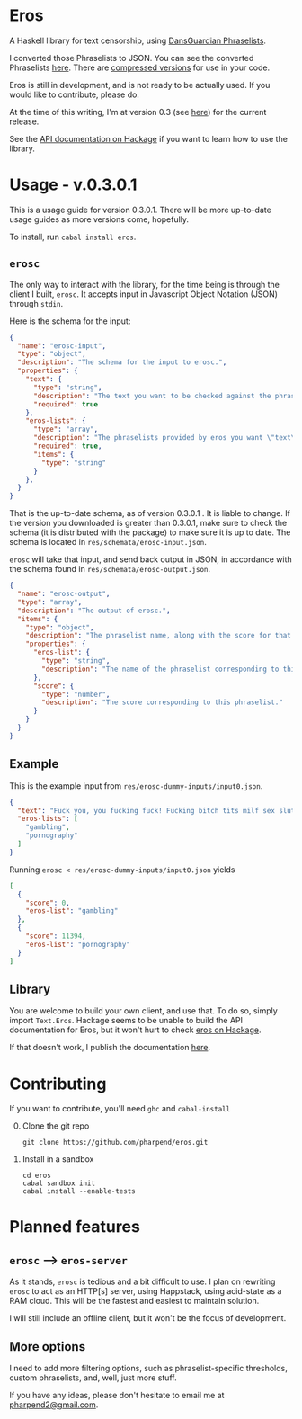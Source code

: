 # Eros

A Haskell library for text censorship, using
[DansGuardian Phraselists](http://contentfilter.futuragts.com/phraselists/).

I converted those Phraselists to JSON. You can see the converted Phraselists
[here](https://github.com/pharpend/eros/tree/master/res/phraselists-pretty). There
are
[compressed versions](https://github.com/pharpend/eros/tree/master/res/phraselists-ugly)
for use in your code.

Eros is still in development, and is not ready to be actually used. If you would
like to contribute, please do.

At the time of this writing, I'm at version 0.3 (see
[here](https://github.com/pharpend/eros/releases)) for the current release.

See the [API documentation on Hackage](http://hackage.haskell.org/package/eros)
if you want to learn how to use the library.

# Usage - v.0.3.0.1

This is a usage guide for version 0.3.0.1. There will be more up-to-date usage
guides as more versions come, hopefully.

To install, run `cabal install eros`.

## `erosc`

The only way to interact with the library, for the time being is through the
client I built, `erosc`. It accepts input in Javascript Object Notation (JSON)
through `stdin`.

Here is the schema for the input:

```json
{
  "name": "erosc-input",
  "type": "object",
  "description": "The schema for the input to erosc.",
  "properties": {
    "text": {
      "type": "string",
      "description": "The text you want to be checked against the phraselists.",
      "required": true
    },
    "eros-lists": {
      "type": "array",
      "description": "The phraselists provided by eros you want \"text\" to be checked against.",
      "required": true,
      "items": {
        "type": "string"
      }
    },
  }
}
```

That is the up-to-date schema, as of version 0.3.0.1 . It is liable to
change. If the version you downloaded is greater than 0.3.0.1, make sure to
check the schema (it is distributed with the package) to make sure it is up to
date. The schema is located in `res/schemata/erosc-input.json`.

`erosc` will take that input, and send back output in JSON, in accordance with
the schema found in `res/schemata/erosc-output.json`.

```json
{
  "name": "erosc-output",
  "type": "array",
  "description": "The output of erosc.",
  "items": {
    "type": "object",
    "description": "The phraselist name, along with the score for that phraselist.",
    "properties": {
      "eros-list": {
        "type": "string",
        "description": "The name of the phraselist corresponding to this object."
      },
      "score": {
        "type": "number",
        "description": "The score corresponding to this phraselist."
      }
    }
  }
}
```

## Example

This is the example input from `res/erosc-dummy-inputs/input0.json`.

```json
{
  "text": "Fuck you, you fucking fuck! Fucking bitch tits milf sex sluts!",
  "eros-lists": [
    "gambling",
    "pornography"
  ]
}
```

Running `erosc < res/erosc-dummy-inputs/input0.json` yields

```json
[
  {
    "score": 0,
    "eros-list": "gambling"
  },
  {
    "score": 11394,
    "eros-list": "pornography"
  }
]
```

## Library

You are welcome to build your own client, and use that. To do so, simply import
`Text.Eros`. Hackage seems to be unable to build the API documentation for Eros,
but it won't hurt to check
[eros on Hackage](http://hackage.haskell.org/package/eros).

If that doesn't work, I publish the documentation
[here](https://pharpend.github.io/eros-haddock).

# Contributing

If you want to contribute, you'll need `ghc` and `cabal-install` 

0.  Clone the git repo

        git clone https://github.com/pharpend/eros.git

1.  Install in a sandbox

        cd eros
        cabal sandbox init
        cabal install --enable-tests

# Planned features

## `erosc` ⟶ `eros-server`

As it stands, `erosc` is tedious and a bit difficult to use. I plan on rewriting
`erosc` to act as an HTTP[s] server, using Happstack, using acid-state as a RAM
cloud. This will be the fastest and easiest to maintain solution.

I will still include an offline client, but it won't be the focus of
development.

## More options

I need to add more filtering options, such as phraselist-specific thresholds,
custom phraselists, and, well, just more stuff.

If you have any ideas, please don't hesitate to email me at
<pharpend2@gmail.com>.
